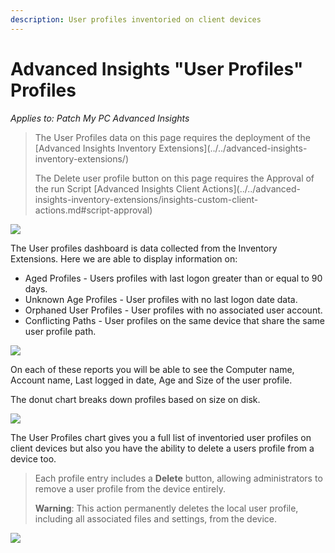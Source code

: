 ```yaml
---
description: User profiles inventoried on client devices
---
```


# Advanced Insights "User Profiles" Profiles

_Applies to: Patch My PC Advanced Insights_

> The User Profiles data on this page requires the deployment of the \[Advanced Insights Inventory Extensions]\(../../advanced-insights-inventory-extensions/)
>
> The Delete user profile button on this page requires the Approval of the run Script \[Advanced Insights Client Actions]\(../../advanced-insights-inventory-extensions/insights-custom-client-actions.md#script-approval)

![](../../../.gitbook/assets/image-\(2171\).png)

The User profiles dashboard is data collected from the Inventory Extensions. Here we are able to display information on:

* Aged Profiles - Users profiles with last logon greater than or equal to 90 days.
* Unknown Age Profiles - User profiles with no last logon date data.
* Orphaned User Profiles - User profiles with no associated user account.
* Conflicting Paths - User profiles on the same device that share the same user profile path.

![](../../../.gitbook/assets/image-\(2174\).png)

On each of these reports you will be able to see the Computer name, Account name, Last logged in date, Age and Size of the user profile.

The donut chart breaks down profiles based on size on disk.

![](../../../.gitbook/assets/image-\(2173\).png)

The User Profiles chart gives you a full list of inventoried user profiles on client devices but also you have the ability to delete a users profile from a device too.

> Each profile entry includes a **Delete** button, allowing administrators to remove a user profile from the device entirely.
>
> **Warning**: This action permanently deletes the local user profile, including all associated files and settings, from the device.

![](../../../.gitbook/assets/image-\(2176\).png)
